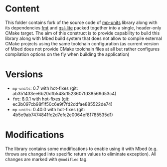 # Content
This folder contains fork of the source code of [mp-units](https://github.com/mpusz/units) library along with its dependencies [fmt](https://github.com/fmtlib/fmt) and [gsl-lite](https://github.com/gsl-lite/gsl-lite) packed together into a single, header-only CMake target. The aim of this construct is to provide capability to build this library along with Mbed build system that does not allow to compile external CMake projects using the same toolchain configuration (as current version of Mbed does not provide CMake toolchain files at all but rather configures compilation options on the fly when building the application)

# Versions
- `mp-units`: 0.7 with hot-fixes (git: ab351433ee6b20dfb548c1523607fd38569d53c4)
- `fmt`: 8.0.1 with hot-fixes (git: ec3b097cb98f1f50c6e9f7fd2ddfae885522de74)
- `mp-units`: 0.40.0 with hot-fixes (git: 4b5e9ab7474841fc2d7efc2e0064ef81785535d1)

# Modifications
The library contains some modifications to enable using it with Mbed (e.g. throws are changed into specific return values to eliminate exception). All changes are marked with `@modified` tag.
